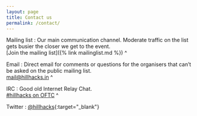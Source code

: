 ```yaml
---
layout: page
title: Contact us
permalink: /contact/
---
```


Mailing list
: Our main communication channel.  Moderate traffic on the list gets busier the
  closer we get to the event.<br>
  [Join the mailing list]({% link mailinglist.md %})
^

Email
: Direct email for comments or questions for the organisers that can’t be asked
  on the public mailing list.<br>
  [mail@hillhacks.in](mailto:mail@hillhacks.in)
^

IRC
: Good old Internet Relay Chat.<br>
  [#hillhacks on OFTC](irc://irc.oftc.net/#hillhacks)
^

Twitter
: [@hillhacks](https://twitter.com/hillhacks?lang=en){:target="_blank"}
